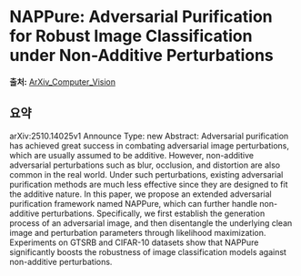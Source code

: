 # NAPPure: Adversarial Purification for Robust Image Classification under Non-Additive Perturbations

**출처:** [ArXiv_Computer_Vision](https://arxiv.org/abs/2510.14025)

## 요약
arXiv:2510.14025v1 Announce Type: new
Abstract: Adversarial purification has achieved great success in combating adversarial image perturbations, which are usually assumed to be additive. However, non-additive adversarial perturbations such as blur, occlusion, and distortion are also common in the real world. Under such perturbations, existing adversarial purification methods are much less effective since they are designed to fit the additive nature. In this paper, we propose an extended adversarial purification framework named NAPPure, which can further handle non-additive perturbations. Specifically, we first establish the generation process of an adversarial image, and then disentangle the underlying clean image and perturbation parameters through likelihood maximization. Experiments on GTSRB and CIFAR-10 datasets show that NAPPure significantly boosts the robustness of image classification models against non-additive perturbations.
